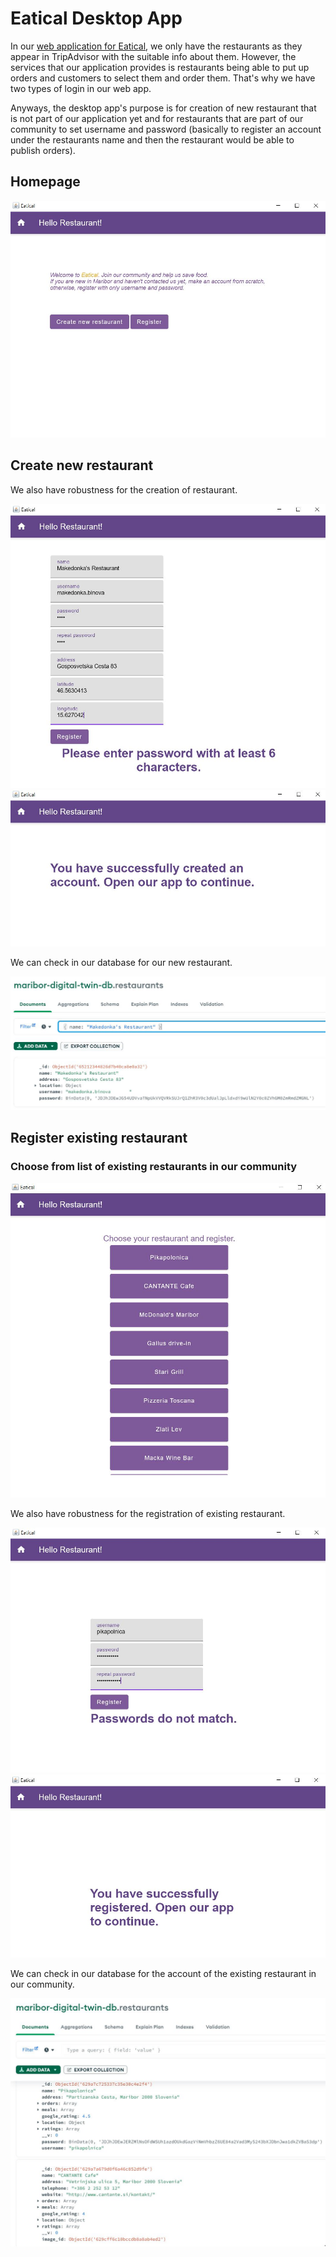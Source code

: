 # Eatical Desktop App

In our [web application for Eatical](https://github.com/makedonkabinova/maribor-digital-twin), we only have the restaurants as they appear in TripAdvisor with the suitable info about them. However, the services that our application provides is restaurants being able to put up orders and customers to select them and order them. That's why we have two types of login in our web app.

Anyways, the desktop app's purpose is for creation of new restaurant that is not part of our application yet and for restaurants that are part of our community to set username and password (basically to register an account under the restaurants name and then the restaurant would be able to publish orders).

## Homepage

![Alt Text](./eatical_desktop_pics/homepage.JPG)

## Create new restaurant

We also have robustness for the creation of restaurant.

![Alt Text](./eatical_desktop_pics/new_restaurant_registration.JPG)
![Alt Text](./eatical_desktop_pics/success_creation.JPG)

We can check in our database for our new restaurant.

![Alt Text](./eatical_desktop_pics/mongo_created.JPG)

## Register existing restaurant

### Choose from list of existing restaurants in our community

![Alt Text](./eatical_desktop_pics/registration_restaurant_list.JPG)

We also have robustness for the registration of existing restaurant.

![Alt Text](./eatical_desktop_pics/creation_robustness.JPG)
![Alt Text](./eatical_desktop_pics/success_registration.JPG)

We can check in our database for the account of the existing restaurant in our community.

![Alt Text](./eatical_desktop_pics/mongo_registrated.JPG)
